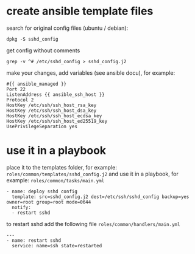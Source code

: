 # create ansible template files

search for original config files (ubuntu / debian):

```
dpkg -S sshd_config
```

get config without comments

```
grep -v ^# /etc/sshd_config > sshd_config.j2
```

make your changes, add variables (see ansible docu), for example:

```
#{{ ansible_managed }}
Port 22
ListenAddress {{ ansible_ssh_host }}
Protocol 2
HostKey /etc/ssh/ssh_host_rsa_key
HostKey /etc/ssh/ssh_host_dsa_key
HostKey /etc/ssh/ssh_host_ecdsa_key
HostKey /etc/ssh/ssh_host_ed25519_key
UsePrivilegeSeparation yes
```

# use it in a playbook

place it to the templates folder, for example: `roles/common/templates/sshd_config.j2` and use it in a playbook, for example: `roles/common/tasks/main.yml`

```
- name: deploy sshd config
  template: src=sshd_config.j2 dest=/etc/ssh/sshd_config backup=yes owner=root group=root mode=0644
  notify:
  - restart sshd
```

to restart sshd add the following file `roles/common/handlers/main.yml`

```
---
- name: restart sshd
  service: name=ssh state=restarted
```
